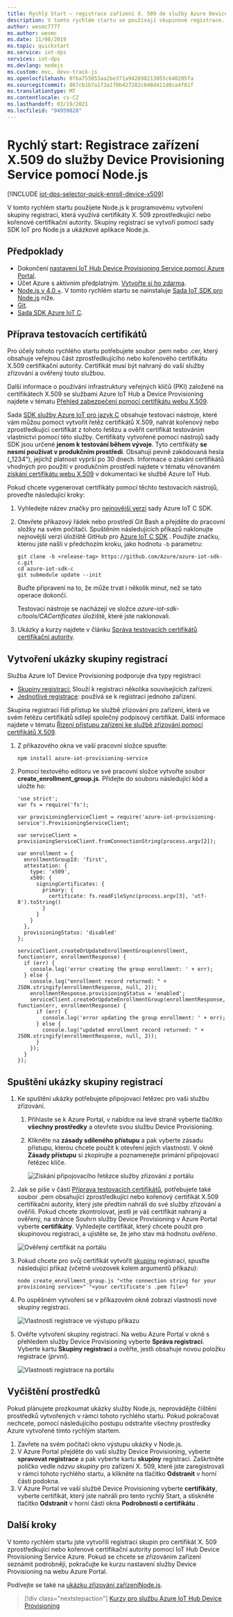 ```yaml
---
title: Rychlý Start – registrace zařízení X. 509 do služby Azure Device Provisioning pomocí Node.js
description: V tomto rychlém startu se používají skupinové registrace. V tomto rychlém startu zaregistrujete zařízení X. 509 do Azure IoT Hub Device Provisioning Service (DPS) pomocí sady SDK služby Node.js.
author: wesmc7777
ms.author: wesmc
ms.date: 11/08/2019
ms.topic: quickstart
ms.service: iot-dps
services: iot-dps
ms.devlang: nodejs
ms.custom: mvc, devx-track-js
ms.openlocfilehash: 0fba755053aa2be371a942698213055c640205fa
ms.sourcegitcommit: 867cb1b7a1f3a1f0b427282c648d411d0ca4f81f
ms.translationtype: MT
ms.contentlocale: cs-CZ
ms.lasthandoff: 03/19/2021
ms.locfileid: "94959828"
---
```

# <a name="quickstart-enroll-x509-devices-to-the-device-provisioning-service-using-nodejs"></a>Rychlý start: Registrace zařízení X.509 do služby Device Provisioning Service pomocí Node.js

[!INCLUDE [iot-dps-selector-quick-enroll-device-x509](../../includes/iot-dps-selector-quick-enroll-device-x509.md)]

V tomto rychlém startu použijete Node.js k programovému vytvoření skupiny registrací, která využívá certifikáty X. 509 zprostředkující nebo kořenové certifikační autority. Skupiny registrací se vytvoří pomocí sady SDK IoT pro Node.js a ukázkové aplikace Node.js.

## <a name="prerequisites"></a>Předpoklady

- Dokončení [nastavení IoT Hub Device Provisioning Service pomocí Azure Portal](./quick-setup-auto-provision.md).
- Účet Azure s aktivním předplatným. [Vytvořte si ho zdarma](https://azure.microsoft.com/free/?ref=microsoft.com&utm_source=microsoft.com&utm_medium=docs&utm_campaign=visualstudio).
- [Node.js v 4.0 +](https://nodejs.org). V tomto rychlém startu se nainstaluje [Sada IoT SDK pro Node.js](https://github.com/Azure/azure-iot-sdk-node) níže.
- [Git](https://git-scm.com/download/).
- [Sada SDK Azure IoT C](https://github.com/Azure/azure-iot-sdk-c).

## <a name="prepare-test-certificates"></a>Příprava testovacích certifikátů

Pro účely tohoto rychlého startu potřebujete soubor .pem nebo .cer, který obsahuje veřejnou část zprostředkujícího nebo kořenového certifikátu X.509 certifikační autority. Certifikát musí být nahraný do vaší služby zřizování a ověřený touto službou.

Další informace o používání infrastruktury veřejných klíčů (PKI) založené na certifikátech X.509 se službami Azure IoT Hub a Device Provisioning najdete v tématu [Přehled zabezpečení pomocí certifikátu webu X.509](../iot-hub/iot-hub-x509ca-overview.md).

Sada [SDK služby Azure IoT pro jazyk C](https://github.com/Azure/azure-iot-sdk-c) obsahuje testovací nástroje, které vám můžou pomoct vytvořit řetěz certifikátů X.509, nahrát kořenový nebo zprostředkující certifikát z tohoto řetězu a ověřit certifikát testováním vlastnictví pomocí této služby. Certifikáty vytvořené pomocí nástrojů sady SDK jsou určené **jenom k testování během vývoje**. Tyto certifikáty **se nesmí používat v produkčním prostředí**. Obsahují pevně zakódovaná hesla („1234“), jejichž platnost vyprší po 30 dnech. Informace o získání certifikátů vhodných pro použití v produkčním prostředí najdete v tématu věnovaném [získání certifikátu webu X.509](../iot-hub/iot-hub-x509ca-overview.md#how-to-get-an-x509-ca-certificate) v dokumentaci ke službě Azure IoT Hub.

Pokud chcete vygenerovat certifikáty pomocí těchto testovacích nástrojů, proveďte následující kroky:
 
1. Vyhledejte název značky pro [nejnovější verzi](https://github.com/Azure/azure-iot-sdk-c/releases/latest) sady Azure IoT C SDK.

2. Otevřete příkazový řádek nebo prostředí Git Bash a přejděte do pracovní složky na svém počítači. Spuštěním následujících příkazů naklonujte nejnovější verzi úložiště GitHub pro [Azure IoT C SDK](https://github.com/Azure/azure-iot-sdk-c) . Použijte značku, kterou jste našli v předchozím kroku, jako hodnotu `-b` parametru:

    ```cmd/sh
    git clone -b <release-tag> https://github.com/Azure/azure-iot-sdk-c.git
    cd azure-iot-sdk-c
    git submodule update --init
    ```

    Buďte připravení na to, že může trvat i několik minut, než se tato operace dokončí.

   Testovací nástroje se nacházejí ve složce *azure-iot-sdk-c/tools/CACertificates* úložiště, které jste naklonovali.

3. Ukázky a kurzy najdete v článku [Správa testovacích certifikátů certifikační autority](https://github.com/Azure/azure-iot-sdk-c/blob/master/tools/CACertificates/CACertificateOverview.md). 



## <a name="create-the-enrollment-group-sample"></a>Vytvoření ukázky skupiny registrací 

Služba Azure IoT Device Provisioning podporuje dva typy registrací:

- [Skupiny registrací:](concepts-service.md#enrollment-group) Slouží k registraci několika souvisejících zařízení.
- [Jednotlivé registrace](concepts-service.md#individual-enrollment): používá se k registraci jednoho zařízení.

Skupina registrací řídí přístup ke službě zřizování pro zařízení, která ve svém řetězu certifikátů sdílejí společný podpisový certifikát. Další informace najdete v tématu [Řízení přístupu zařízení ke službě zřizování pomocí certifikátů X.509](./concepts-x509-attestation.md#controlling-device-access-to-the-provisioning-service-with-x509-certificates).
 
1. Z příkazového okna ve vaší pracovní složce spusťte:
  
     ```cmd\sh
     npm install azure-iot-provisioning-service
     ```  

2. Pomocí textového editoru ve své pracovní složce vytvořte soubor **create_enrollment_group.js**. Přidejte do souboru následující kód a uložte ho:

    ```
    'use strict';
    var fs = require('fs');

    var provisioningServiceClient = require('azure-iot-provisioning-service').ProvisioningServiceClient;

    var serviceClient = provisioningServiceClient.fromConnectionString(process.argv[2]);

    var enrollment = {
      enrollmentGroupId: 'first',
      attestation: {
        type: 'x509',
        x509: {
          signingCertificates: {
            primary: {
              certificate: fs.readFileSync(process.argv[3], 'utf-8').toString()
            }
          }
        }
      },
      provisioningStatus: 'disabled'
    };

    serviceClient.createOrUpdateEnrollmentGroup(enrollment, function(err, enrollmentResponse) {
      if (err) {
        console.log('error creating the group enrollment: ' + err);
      } else {
        console.log("enrollment record returned: " + JSON.stringify(enrollmentResponse, null, 2));
        enrollmentResponse.provisioningStatus = 'enabled';
        serviceClient.createOrUpdateEnrollmentGroup(enrollmentResponse, function(err, enrollmentResponse) {
          if (err) {
            console.log('error updating the group enrollment: ' + err);
          } else {
            console.log("updated enrollment record returned: " + JSON.stringify(enrollmentResponse, null, 2));
          }
        });
      }
    });
    ```

## <a name="run-the-enrollment-group-sample"></a>Spuštění ukázky skupiny registrací
 
1. Ke spuštění ukázky potřebujete připojovací řetězec pro vaši službu zřizování. 
    1. Přihlaste se k Azure Portal, v nabídce na levé straně vyberte tlačítko **všechny prostředky** a otevřete svou službu Device Provisioning. 
    2. Klikněte na **zásady sdíleného přístupu** a pak vyberte zásadu přístupu, kterou chcete použít k otevření jejích vlastností. V okně **Zásady přístupu** si zkopírujte a poznamenejte primární připojovací řetězec klíče. 

       ![Získání připojovacího řetězce služby zřizování z portálu](./media/quick-enroll-device-x509-node/get-service-connection-string.png) 


3. Jak se píše v části [Příprava testovacích certifikátů](quick-enroll-device-x509-node.md#prepare-test-certificates), potřebujete také soubor .pem obsahující zprostředkující nebo kořenový certifikát X.509 certifikační autority, který jste předtím nahráli do své služby zřizování a ověřili. Pokud chcete zkontrolovat, jestli je váš certifikát nahraný a ověřený, na stránce Souhrn služby Device Provisioning v Azure Portal vyberte **certifikáty**. Vyhledejte certifikát, který chcete použít pro skupinovou registraci, a ujistěte se, že jeho stav má hodnotu *ověřeno*.

    ![Ověřený certifikát na portálu](./media/quick-enroll-device-x509-node/verify-certificate.png) 

1. Pokud chcete pro svůj certifikát vytvořit [skupinu](concepts-service.md#enrollment-group) registrací, spusťte následující příkaz (včetně uvozovek kolem argumentů příkazu):
 
     ```cmd\sh
     node create_enrollment_group.js "<the connection string for your provisioning service>" "<your certificate's .pem file>"
     ```
 
3. Po úspěšném vytvoření se v příkazovém okně zobrazí vlastnosti nové skupiny registrací.

    ![Vlastnosti registrace ve výstupu příkazu](./media/quick-enroll-device-x509-node/sample-output.png) 

4. Ověřte vytvoření skupiny registrací. Na webu Azure Portal v okně s přehledem služby Device Provisioning vyberte **Správa registrací**. Vyberte kartu **Skupiny registrací** a ověřte, jestli obsahuje novou položku registrace (*první*).

    ![Vlastnosti registrace na portálu](./media/quick-enroll-device-x509-node/verify-enrollment-portal.png) 
 
## <a name="clean-up-resources"></a>Vyčištění prostředků
Pokud plánujete prozkoumat ukázky služby Node.js, neprovádějte čištění prostředků vytvořených v rámci tohoto rychlého startu. Pokud pokračovat nechcete, pomocí následujícího postupu odstraňte všechny prostředky Azure vytvořené tímto rychlým startem.
 
1. Zavřete na svém počítači okno výstupu ukázky v Node.js.
2. V Azure Portal přejděte do vaší služby Device Provisioning, vyberte **spravovat registrace** a pak vyberte kartu **skupiny** registrací. Zaškrtněte políčko vedle *názvu skupiny* pro zařízení X. 509, které jste zaregistrovali v rámci tohoto rychlého startu, a klikněte na tlačítko **Odstranit** v horní části podokna.    
3. V Azure Portal ve vaší službě Device Provisioning vyberte **certifikáty**, vyberte certifikát, který jste nahráli pro tento rychlý Start, a stiskněte tlačítko **Odstranit** v horní části okna **Podrobnosti o certifikátu** .  
 
## <a name="next-steps"></a>Další kroky

V tomto rychlém startu jste vytvořili registraci skupin pro certifikát X. 509 zprostředkující nebo kořenové certifikační autority pomocí IoT Hub Device Provisioning Service Azure. Pokud se chcete se zřizováním zařízení seznámit podrobněji, pokračujte ke kurzu nastavení služby Device Provisioning na webu Azure Portal. 

Podívejte se také na [ ukázku zřizování zařízeníNode.js](https://github.com/Azure/azure-iot-sdk-node/tree/master/provisioning/device/samples).
 
> [!div class="nextstepaction"]
> [Kurzy pro službu Azure IoT Hub Device Provisioning](./tutorial-set-up-cloud.md)